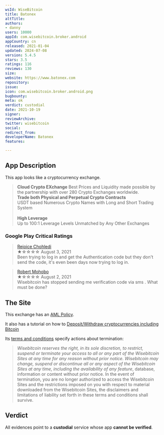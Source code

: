 ```yaml
---
wsId: WiseBitcoin
title: Batonex
altTitle: 
authors:
- danny
users: 10000
appId: com.wisebitcoin.broker.android
appCountry: cn
released: 2021-01-04
updated: 2024-07-08
version: 5.4.5
stars: 3.5
ratings: 116
reviews: 130
size: 
website: https://www.batonex.com
repository: 
issue: 
icon: com.wisebitcoin.broker.android.png
bugbounty: 
meta: ok
verdict: custodial
date: 2021-10-19
signer: 
reviewArchive: 
twitter: wisebitcoin
social: 
redirect_from: 
developerName: Batonex
features: 

---
```


## App Description

This app looks like a cryptocurrency exchange. 

> **Cloud Crypto EXchange**
Best Prices and Liquidity made possible by the partnership with over 280 Crypto Exchanges worldwide.<br>
**Trade both Physical and Perpetual Crypto Contracts**<br>
USDT based Numerous Crypto Names with Long and Short Trading System<br><br>
**High Leverage**<br>
Up to 100:1 Leverage Levels Unmatched by Any Other Exchanges

### Google Play Critical Ratings

> [Rejoice Chohledi](https://play.google.com/store/apps/details?id=com.wisebitcoin.broker.android&reviewId=gp%3AAOqpTOEp2Lh8KZIbnsrDBf-UV3sT1sV58rjfLiWrX42gB1d-gcw2QKuPOYlq8jnKMwfnC4FNSwjb7q0c8aZQiCk)<br>
  ★☆☆☆☆ August 3, 2021 <br>
       Been trying to log in and get the Authentication code but they don't send the code, it's even been days now trying to log in.
       
> [Robert Mohobo](https://play.google.com/store/apps/details?id=com.wisebitcoin.broker.android&reviewId=gp%3AAOqpTOFdky3Qo_P3Bj01yH7L1ZThcV4t8lmv9dqOcbAlpJTR8-mBPSsLT0neq4lJANVwg01ZbSFCd3X6wFwjLSI)<br>
  ★☆☆☆☆ August 2, 2021 <br>
       Wisebitcoin has stopped sending me verification code via sms . What must be done?

## The Site

This exchange has an [AML Policy](https://www.wisebitcoin.com/about/aml-policy). 

It also has a tutorial on how to [Deposit/Withdraw cryptocurrencies including Bitcoin](https://www.wisebitcoin.com/user-guide/deposit-procedure)

Its [terms and conditions](https://www.wisebitcoin.com/about/terms) specify actions about termination:

> _Wisebitcoin reserves the right, in its sole discretion, to restrict, suspend or terminate your access to all or any part of the Wisebitcoin Sites at any time for any reason without prior notice. Wisebitcoin may change, suspend or discontinue all or any aspect of the Wisebitcoin Sites at any time, including the availability of any feature_, database, information or content without prior notice. In the event of termination, you are no longer authorized to access the Wisebitcoin Sites and the restrictions imposed on you with respect to material downloaded from the Wisebitcoin Sites, the disclaimers and limitations of liability set forth in these terms and conditions shall survive. 

## Verdict

All evidences point to a **custodial** service whose app **cannot be verified**.
